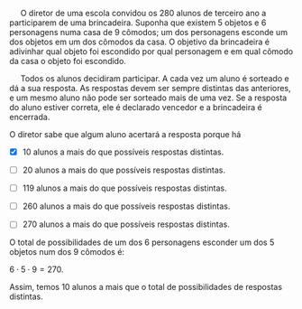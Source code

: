 

     O diretor de uma escola convidou os 280 alunos de terceiro ano a participarem de uma brincadeira. Suponha que existem 5 objetos e 6 personagens numa casa de 9 cômodos; um dos personagens esconde um dos objetos em um dos cômodos da casa. O objetivo da brincadeira é adivinhar qual objeto foi escondido por qual personagem e em qual cômodo da casa o objeto foi escondido.

     Todos os alunos decidiram participar. A cada vez um aluno é sorteado e dá a sua resposta. As respostas devem ser sempre distintas das anteriores, e um mesmo aluno não pode ser sorteado mais de uma vez. Se a resposta do aluno estiver correta, ele é declarado vencedor e a brincadeira é encerrada.

O diretor sabe que algum aluno acertará a resposta porque há



- [x] 10 alunos a mais do que possíveis respostas distintas.
- [ ] 20 alunos a mais do que possíveis respostas distintas.
- [ ] 119 alunos a mais do que possíveis respostas distintas.
- [ ] 260 alunos a mais do que possíveis respostas distintas.
- [ ] 270 alunos a mais do que possíveis respostas distintas.


O total de possibilidades de um dos 6 personagens esconder um dos 5 objetos num dos 9 cômodos é:

$6 \cdot 5 \cdot 9 = 270$.

Assim, temos 10 alunos a mais que o total de possibilidades de respostas distintas.

        